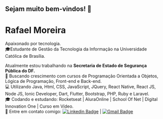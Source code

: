 ## Sejam muito bem-vindos! 👋 


# Rafael Moreira

Apaixonado por tecnologia.
<br/>🎓Estudante de Gestão da Tecnologia da Informação na Universidade Católica de Brasília.

 Atualmente estou trabalhando na **Secretaria de Estado de Segurança Pública do DF.**
 <br/> 🚀 Buscando crescimento com cursos de Programação Orientada a Objetos, Lógica de Programação, Front-end e Back-end. 
 <br/> 💻 Utilizando Java, Html, CSS, JavaScript, JQuery, React Native, React JS, Node JS, Ionic Developer, Dart, Flutter, Bootstrap, PHP, Ruby e Laravel.
 <br/> 🎓 Codando e estudando: Rocketseat | AluraOnline | School Of Net | Digital Innovation One | Curso em Vídeo.
 <br/> 📧 Entre em contato comigo: [![Linkedin Badge](https://img.shields.io/badge/-RafaelMoreira-blue?style=flat-square&logo=Linkedin&logoColor=white&link=https://www.linkedin.com/in/rafael-moreira-ti/)](https://www.linkedin.com/in/rafael-moreira-ti/) 
| 
[![Gmail Badge](https://img.shields.io/badge/-rafaeltimoreirass@gmail.com-c14438?style=flat-square&logo=Gmail&logoColor=white&link=mailto:rafaeltimoreirass@gmail.com)](mailto:rafaeltimoreirass@gmail.com)
